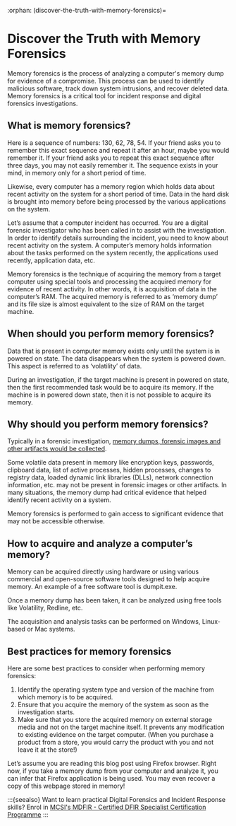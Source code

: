 :orphan:
(discover-the-truth-with-memory-forensics)=

# Discover the Truth with Memory Forensics

Memory forensics is the process of analyzing a computer's memory dump for evidence of a compromise. This process can be used to identify malicious software, track down system intrusions, and recover deleted data. Memory forensics is a critical tool for incident response and digital forensics investigations.

## What is memory forensics?

Here is a sequence of numbers: 130, 62, 78, 54. If your friend asks you to remember this exact sequence and repeat it after an hour, maybe you would remember it. If your friend asks you to repeat this exact sequence after three days, you may not easily remember it. The sequence exists in your mind, in memory only for a short period of time.

Likewise, every computer has a memory region which holds data about recent activity on the system for a short period of time. Data in the hard disk is brought into memory before being processed by the various applications on the system.

Let’s assume that a computer incident has occurred. You are a digital forensic investigator who has been called in to assist with the investigation. In order to identify details surrounding the incident, you need to know about recent activity on the system. A computer’s memory holds information about the tasks performed on the system recently, the applications used recently, application data, etc.

Memory forensics is the technique of acquiring the memory from a target computer using special tools and processing the acquired memory for evidence of recent activity. In other words, it is acquisition of data in the computer’s RAM. The acquired memory is referred to as ‘memory dump’ and its file size is almost equivalent to the size of RAM on the target machine.

## When should you perform memory forensics?

Data that is present in computer memory exists only until the system is in powered on state. The data disappears when the system is powered down. This aspect is referred to as ‘volatility’ of data.

During an investigation, if the target machine is present in powered on state, then the first recommended task would be to acquire its memory. If the machine is in powered down state, then it is not possible to acquire its memory.

## Why should you perform memory forensics?

Typically in a forensic investigation, [memory dumps, forensic images and other artifacts would be collected](get-the-evidence-you-need-with-forensic-images).

Some volatile data present in memory like encryption keys, passwords, clipboard data, list of active processes, hidden processes, changes to registry data, loaded dynamic link libraries (DLLs), network connection information, etc. may not be present in forensic images or other artifacts. In many situations, the memory dump had critical evidence that helped identify recent activity on a system.

Memory forensics is performed to gain access to significant evidence that may not be accessible otherwise.

## How to acquire and analyze a computer’s memory?

Memory can be acquired directly using hardware or using various commercial and open-source software tools designed to help acquire memory. An example of a free software tool is dumpit.exe.

Once a memory dump has been taken, it can be analyzed using free tools like Volatility, Redline, etc.

The acquisition and analysis tasks can be performed on Windows, Linux-based or Mac systems.

## Best practices for memory forensics

Here are some best practices to consider when performing memory forensics:

1. Identify the operating system type and version of the machine from which memory is to be acquired.
2. Ensure that you acquire the memory of the system as soon as the investigation starts.
3. Make sure that you store the acquired memory on external storage media and not on the target machine itself. It prevents any modification to existing evidence on the target computer. (When you purchase a product from a store, you would carry the product with you and not leave it at the store!)

Let’s assume you are reading this blog post using Firefox browser. Right now, if you take a memory dump from your computer and analyze it, you can infer that Firefox application is being used. You may even recover a copy of this webpage stored in memory!

:::{seealso}
Want to learn practical Digital Forensics and Incident Response skills? Enrol in [MCSI's MDFIR - Certified DFIR Specialist Certification Programme](https://www.mosse-institute.com/certifications/mdfir-certified-dfir-specialist.html)
:::
